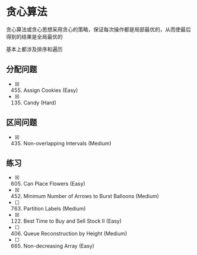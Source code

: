 # 贪心算法

贪心算法或贪心思想采用贪心的策略，保证每次操作都是局部最优的，从而使最后得到的结果是全局最优的

基本上都涉及排序和遍历
## 分配问题
- [x] 455. Assign Cookies (Easy)
- [x] 135. Candy (Hard)

## 区间问题
- [x] 435. Non-overlapping Intervals (Medium)

## 练习
- [x] 605. Can Place Flowers (Easy)
- [x] 452. Minimum Number of Arrows to Burst Balloons (Medium)
- [ ] 763. Partition Labels (Medium)
- [x] 122. Best Time to Buy and Sell Stock II (Easy)
- [ ] 406. Queue Reconstruction by Height (Medium)
- [ ] 665. Non-decreasing Array (Easy)
